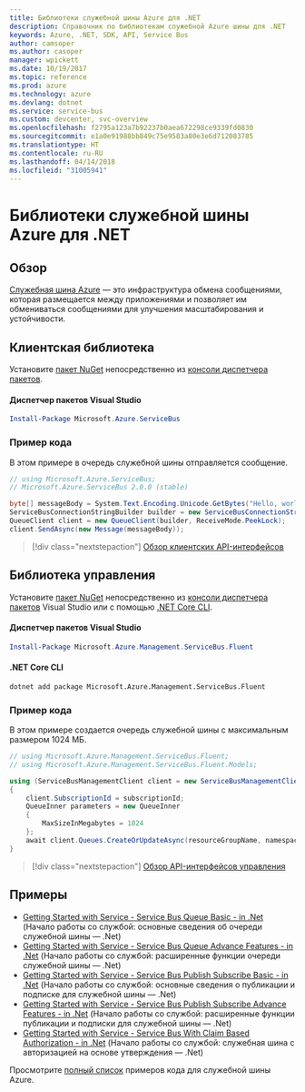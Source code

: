 ```yaml
---
title: Библиотеки служебной шины Azure для .NET
description: Справочник по библиотекам служебной Azure шины для .NET
keywords: Azure, .NET, SDK, API, Service Bus
author: camsoper
ms.author: casoper
manager: wpickett
ms.date: 10/19/2017
ms.topic: reference
ms.prod: azure
ms.technology: azure
ms.devlang: dotnet
ms.service: service-bus
ms.custom: devcenter, svc-overview
ms.openlocfilehash: f2795a123a7b92237b0aea672298ce9339fd0830
ms.sourcegitcommit: e1a0e91988bb849c75e9583a80e3e6d712083785
ms.translationtype: HT
ms.contentlocale: ru-RU
ms.lasthandoff: 04/14/2018
ms.locfileid: "31005941"
---
```

# <a name="azure-service-bus-libraries-for-net"></a>Библиотеки служебной шины Azure для .NET

## <a name="overview"></a>Обзор

[Служебная шина Azure](https://docs.microsoft.com/azure/service-bus-messaging/service-bus-messaging-overview) — это инфраструктура обмена сообщениями, которая размещается между приложениями и позволяет им обмениваться сообщениями для улучшения масштабирования и устойчивости.

## <a name="client-library"></a>Клиентская библиотека

Установите [пакет NuGet](https://www.nuget.org/packages/Microsoft.Azure.ServiceBus) непосредственно из [консоли диспетчера пакетов][PackageManager].

#### <a name="visual-studio-package-manager"></a>Диспетчер пакетов Visual Studio

```powershell
Install-Package Microsoft.Azure.ServiceBus
```

### <a name="code-example"></a>Пример кода

В этом примере в очередь служебной шины отправляется сообщение.

```csharp
// using Microsoft.Azure.ServiceBus;
// Microsoft.Azure.ServiceBus 2.0.0 (stable)

byte[] messageBody = System.Text.Encoding.Unicode.GetBytes("Hello, world!");
ServiceBusConnectionStringBuilder builder = new ServiceBusConnectionStringBuilder(connectionString);
QueueClient client = new QueueClient(builder, ReceiveMode.PeekLock);
client.SendAsync(new Message(messageBody));
```

> [!div class="nextstepaction"]
> [Обзор клиентских API-интерфейсов](/dotnet/api/overview/azure/servicebus/client)


## <a name="management-library"></a>Библиотека управления

Установите [пакет NuGet](https://www.nuget.org/packages/Microsoft.Azure.Management.ServiceBus.Fluent) непосредственно из [консоли диспетчера пакетов][PackageManager] Visual Studio или с помощью [.NET Core CLI][DotNetCLI].

#### <a name="visual-studio-package-manager"></a>Диспетчер пакетов Visual Studio

```powershell
Install-Package Microsoft.Azure.Management.ServiceBus.Fluent
```

#### <a name="net-core-cli"></a>.NET Core CLI

```bash
dotnet add package Microsoft.Azure.Management.ServiceBus.Fluent
```

### <a name="code-example"></a>Пример кода

В этом примере создается очередь служебной шины с максимальным размером 1024 МБ.

```csharp
// using Microsoft.Azure.Management.ServiceBus.Fluent;
// using Microsoft.Azure.Management.ServiceBus.Fluent.Models;

using (ServiceBusManagementClient client = new ServiceBusManagementClient(credentials))
{
    client.SubscriptionId = subscriptionId;
    QueueInner parameters = new QueueInner
    {
        MaxSizeInMegabytes = 1024
    };
    await client.Queues.CreateOrUpdateAsync(resourceGroupName, namespaceName, queueName, parameters);
}
```

> [!div class="nextstepaction"]
> [Обзор API-интерфейсов управления](/dotnet/api/overview/azure/servicebus/management)

## <a name="samples"></a>Примеры

- [Getting Started with Service - Service Bus Queue Basic - in .Net](https://azure.microsoft.com/resources/samples/service-bus-dotnet-manage-queue-with-basic-features/) (Начало работы со службой: основные сведения об очереди служебной шины — .Net)
- [Getting Started with Service - Service Bus Queue Advance Features - in .Net](https://azure.microsoft.com/resources/samples/service-bus-dotnet-manage-queue-with-advanced-features/) (Начало работы со службой: расширенные функции очереди служебной шины — .Net)
- [Getting Started with Service - Service Bus Publish Subscribe Basic - in .Net](https://azure.microsoft.com/resources/samples/service-bus-dotnet-manage-publish-subscribe-with-basic-features/) (Начало работы со службой: основные сведения о публикации и подписке для служебной шины — .Net)
- [Getting Started with Service - Service Bus Publish Subscribe Advance Features - in .Net](https://azure.microsoft.com/resources/samples/service-bus-dotnet-manage-publish-subscribe-with-advanced-features/) (Начало работы со службой: расширенные функции публикации и подписки для служебной шины — .Net)
- [Getting Started with Service - Service Bus With Claim Based Authorization - in .Net](https://azure.microsoft.com/resources/samples/service-bus-dotnet-manage-with-claims-based-authorization/) (Начало работы со службой: служебная шина с авторизацией на основе утверждения — .Net)

Просмотрите [полный список](https://azure.microsoft.com/resources/samples/?term=service+bus) примеров кода для служебной шины Azure.


[PackageManager]: https://docs.microsoft.com/nuget/tools/package-manager-console
[DotNetCLI]: https://docs.microsoft.com/dotnet/core/tools/dotnet-add-package
